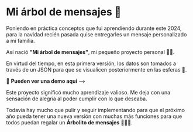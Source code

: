 # **Mi árbol de mensajes** 🎄

Poniendo en práctica conceptos que fui aprendiendo durante este 2024, para la navidad recién pasada quise entregarles un mensaje personalizado a mi familia.

Así nació **"Mi árbol de mensajes"**, mi pequeño proyecto personal 🧡🎄.

En virtud del tiempo, en esta primera versión, los datos son tomados a través de un JSON para que se visualicen posteriormente en las esferas 🔴.

👀 **Pueden ver una demo aquí** -->

Este proyecto significó mucho aprendizaje valioso. Me deja con una sensación de alegría al poder cumplir con lo que deseaba.

Todavía hay mucho que pulir y seguir implementando para que el próximo año pueda tener una nueva versión con muchas más funciones para que todos puedan regalar un **Árbolito de mensajes** 🧡🎄😊.